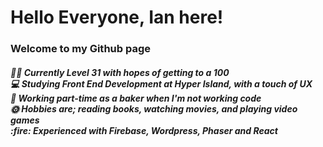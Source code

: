 <h1>Hello Everyone, Ian here!</h1> 
  
  <h3>Welcome to my Github page</h3>

<h4><em>🏳️‍🌈 Currently Level 31 with hopes of getting to a 100
  <br> 
💻 Studying Front End Development at Hyper Island, with a touch of UX
  <br>
🥐 Working part-time as a baker when I'm not working code
  <br>
🌞 Hobbies are; reading books, watching movies, and playing video games
  <br>
  :fire: Experienced with Firebase, Wordpress, Phaser and React</em></h4>
